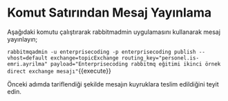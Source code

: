 # Komut Satırından Mesaj Yayınlama

Aşağıdaki komutu çalıştırarak rabbitmadmin uygulamasını kullanarak mesaj yayınlayın;

`rabbitmqadmin -u enterprisecoding -p enterprisecoding publish --vhost=default exchange=topicExchange routing_key="personel.is-emri.ayrilma" payload="Enterprisecoding rabbitmq eğitimi ikinci örnek direct exchange mesajı"`{{execute}}

Önceki adımda tariflendiği şekilde mesajın kuyruklara teslim edildiğini teyit edin.